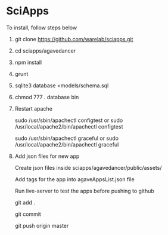 # SciApps

To install, follow steps below

  1. git clone https://github.com/warelab/sciapps.git

  2. cd sciapps/agavedancer

  3. npm install

  4. grunt

  5. sqlite3 database <models/schema.sql

  6. chmod 777 . database bin

  7. Restart apache
    
      sudo /usr/sbin/apachectl configtest or sudo /usr/local/apache2/bin/apachectl configtest    
     
      sudo /usr/sbin/apachectl graceful or sudo /usr/local/apache2/bin/apachectl graceful
      
  8. Add json files for new app
  
      Create json files inside sciapps/agavedancer/public/assets/
      
      Add tags for the app into agaveAppsList.json file
      
      Run live-server to test the apps before pushing to github
      
      git add .
      
      git commit
      
      git push origin master
      

